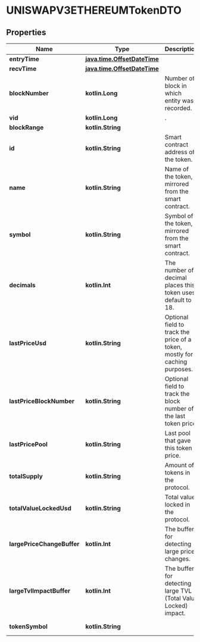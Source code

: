 
# UNISWAPV3ETHEREUMTokenDTO

## Properties
Name | Type | Description | Notes
------------ | ------------- | ------------- | -------------
**entryTime** | [**java.time.OffsetDateTime**](java.time.OffsetDateTime.md) |  |  [optional]
**recvTime** | [**java.time.OffsetDateTime**](java.time.OffsetDateTime.md) |  |  [optional]
**blockNumber** | **kotlin.Long** | Number of block in which entity was recorded. |  [optional]
**vid** | **kotlin.Long** | . |  [optional]
**blockRange** | **kotlin.String** |  |  [optional]
**id** | **kotlin.String** | Smart contract address of the token. |  [optional]
**name** | **kotlin.String** | Name of the token, mirrored from the smart contract. |  [optional]
**symbol** | **kotlin.String** | Symbol of the token, mirrored from the smart contract. |  [optional]
**decimals** | **kotlin.Int** | The number of decimal places this token uses, default to 18. |  [optional]
**lastPriceUsd** | **kotlin.String** | Optional field to track the price of a token, mostly for caching purposes. |  [optional]
**lastPriceBlockNumber** | **kotlin.String** | Optional field to track the block number of the last token price. |  [optional]
**lastPricePool** | **kotlin.String** | Last pool that gave this token a price. |  [optional]
**totalSupply** | **kotlin.String** | Amount of tokens in the protocol. |  [optional]
**totalValueLockedUsd** | **kotlin.String** | Total value locked in the protocol. |  [optional]
**largePriceChangeBuffer** | **kotlin.Int** | The buffer for detecting large price changes. |  [optional]
**largeTvlImpactBuffer** | **kotlin.Int** | The buffer for detecting large TVL (Total Value Locked) impact. |  [optional]
**tokenSymbol** | **kotlin.String** |  |  [optional] [readonly]



